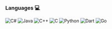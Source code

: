 <!--**lkhorasandzhian/lkhorasandzhian** is a ✨ _special_ ✨ repository because its `README.md` (this file) appears on your GitHub profile.-->

### Languages 💻
![C#](https://img.shields.io/badge/c%23-%23239120.svg?style=for-the-badge&logo=c-sharp&logoColor=white)
![Java](https://img.shields.io/badge/java-%23ED8B00.svg?style=for-the-badge&logo=java&logoColor=white)
![C++](https://img.shields.io/badge/c++-%23ff0077.svg?style=for-the-badge&logo=c%2B%2B&logoColor=white)
![C](https://img.shields.io/badge/c-59666C?style=for-the-badge&logo=c&logoColor=white)
![Python](https://img.shields.io/badge/python-3670A0?style=for-the-badge&logo=python&logoColor=ffdd54)
![Dart](https://img.shields.io/badge/dart-35b393.svg?style=for-the-badge&logo=dart&logoColor=white)
![Go](https://img.shields.io/badge/go-%2300ADD8.svg?style=for-the-badge&logo=go&logoColor=white)

<!-- Optional info
### Stats
<a href="https://github.com/lkhorasandzhian">
  <img height="180em" src="https://github-readme-stats.vercel.app/api?username=lkhorasandzhian&theme=buefy&show_icons=true" />
  <img height="180em" src="https://github-readme-stats.vercel.app/api/top-langs/?username=lkhorasandzhian&theme=buefy&layout=compact" />
</a>
-->

<!-- Resourses: https://github.com/kautukkundan/Awesome-Profile-README-templates/blob/master/short-and-sweet/AVS1508.md?plain=1 -->
